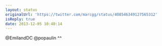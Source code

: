 ```yaml
---
layout: status
originalUrl: 'https://twitter.com/marcgg/status/408546349127565312'
isReply: true
date: 2013-12-05 10:40:14
---
```


@EmilandDC @popaulin ^^
